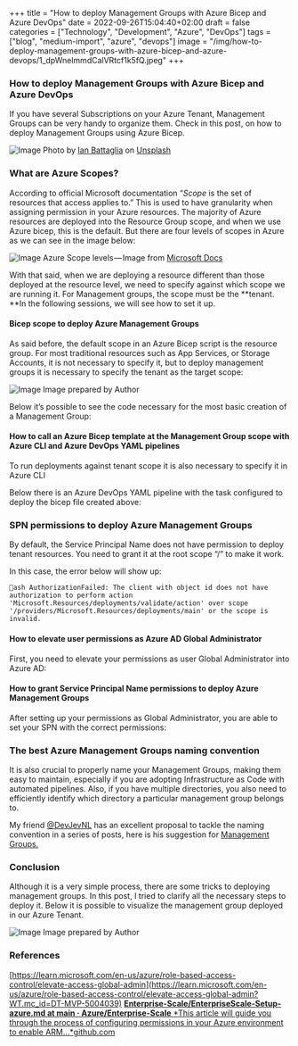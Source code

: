 ﻿+++
title = "How to deploy Management Groups with Azure Bicep and Azure DevOps"
date = 2022-09-26T15:04:40+02:00
draft = false
categories = ["Technology", "Development", "Azure", "DevOps"]
tags = ["blog", "medium-import", "azure", "devops"]
image = "/img/how-to-deploy-management-groups-with-azure-bicep-and-azure-devops/1_dpWnelmmdCalVRtcf1k5fQ.jpeg"
+++

### How to deploy Management Groups with Azure Bicep and Azure DevOps

If you have several Subscriptions on your Azure Tenant, Management Groups can be very handy to organize them. Check in this post, on how to deploy Management Groups using Azure Bicep.

![Image](/img/how-to-deploy-management-groups-with-azure-bicep-and-azure-devops/1_dpWnelmmdCalVRtcf1k5fQ.jpeg)
Photo by [Ian Battaglia](https://unsplash.com/@ianjbattaglia?utm_source=unsplash&utm_medium=referral&utm_content=creditCopyText) on [Unsplash](https://unsplash.com/collections/16762197/data-center?utm_source=unsplash&utm_medium=referral&utm_content=creditCopyText)

### What are Azure Scopes?

According to official Microsoft documentation “*Scope* is the set of resources that access applies to.” This is used to have granularity when assigning permission in your Azure resources. The majority of Azure resources are deployed into the Resource Group scope, and when we use Azure bicep, this is the default. But there are four levels of scopes in Azure as we can see in the image below:

![Image](/img/how-to-deploy-management-groups-with-azure-bicep-and-azure-devops/0_7OACaXq6bHYTogMW.png)
Azure Scope levels — Image from [Microsoft Docs](https://learn.microsoft.com/en-us/azure/role-based-access-control/scope-overview?WT.mc_id=DT-MVP-5004039)

With that said, when we are deploying a resource different than those deployed at the resource level, we need to specify against which scope we are running it. For Management groups, the scope must be the **tenant. **In the following sessions, we will see how to set it up.

#### Bicep scope to deploy Azure Management Groups

As said before, the default scope in an Azure Bicep script is the resource group. For most traditional resources such as App Services, or Storage Accounts, it is not necessary to specify it, but to deploy management groups it is necessary to specify the tenant as the target scope:

![Image](/img/how-to-deploy-management-groups-with-azure-bicep-and-azure-devops/1_9ubvxa-Zjx8xk4dz0iucFw.png)
Image prepared by Author

Below it’s possible to see the code necessary for the most basic creation of a Management Group:

#### How to call an Azure Bicep template at the Management Group scope with Azure CLI and Azure DevOps YAML pipelines

To run deployments against tenant scope it is also necessary to specify it in Azure CLI

Below there is an Azure DevOps YAML pipeline with the task configured to deploy the bicep file created above:

### SPN permissions to deploy Azure Management Groups

By default, the Service Principal Name does not have permission to deploy tenant resources. You need to grant it at the root scope “/” to make it work.

In this case, the error below will show up:

`ash
AuthorizationFailed: The client with object id does not have authorization to perform action 'Microsoft.Resources/deployments/validate/action' over scope '/providers/Microsoft.Resources/deployments/main' or the scope is invalid.
`

#### How to elevate user permissions as Azure AD Global Administrator

First, you need to elevate your permissions as user Global Administrator into Azure AD:

#### How to grant Service Principal Name permissions to deploy Azure Management Groups

After setting up your permissions as Global Administrator, you are able to set your SPN with the correct permissions:

### The best Azure Management Groups naming convention

It is also crucial to properly name your Management Groups, making them easy to maintain, especially if you are adopting Infrastructure as Code with automated pipelines. Also, if you have multiple directories, you also need to efficiently identify which directory a particular management group belongs to.

My friend [@DevJevNL](https://twitter.com/DevJevNL) has an excellent proposal to tackle the naming convention in a series of posts, here is his suggestion for [Management Groups.](https://www.devjev.nl/posts/2022/the-ideal-management-group-naming-convention/)

### Conclusion

Although it is a very simple process, there are some tricks to deploying management groups. In this post, I tried to clarify all the necessary steps to deploy it. Below it is possible to visualize the management group deployed in our Azure Tenant.

![Image](/img/how-to-deploy-management-groups-with-azure-bicep-and-azure-devops/1_v7ss3g8wQRZUMN4XuXvs8w.png)
Image prepared by Author

### References

[https://learn.microsoft.com/en-us/azure/role-based-access-control/elevate-access-global-admin](https://learn.microsoft.com/en-us/azure/role-based-access-control/elevate-access-global-admin?WT.mc_id=DT-MVP-5004039)
[**Enterprise-Scale/EnterpriseScale-Setup-azure.md at main · Azure/Enterprise-Scale**
*This article will guide you through the process of configuring permissions in your Azure environment to enable ARM…*github.com](https://github.com/Azure/Enterprise-Scale/blob/main/docs/EnterpriseScale-Setup-azure.md)[](https://github.com/Azure/Enterprise-Scale/blob/main/docs/EnterpriseScale-Setup-azure.md)

